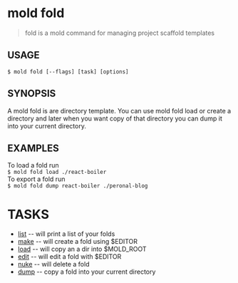 mold fold
===

> fold is a mold command for managing project scaffold templates

## USAGE
`$ mold fold [--flags] [task] [options]`

## SYNOPSIS  
A mold fold is are directory template. You can use mold fold load or create a directory and later when you want copy of that directory you can dump it into your current directory.

## EXAMPLES
To load a fold run   
<span />`$ mold fold load ./react-boiler`  
To export a fold run   
<span />`$ mold fold dump react-boiler ./peronal-blog`  

# TASKS
* [list](fold_list_help.md) -- will print a list of your folds
* [make](fold_make_help.md) -- will create a fold using $EDITOR
* [load](fold_load_help.md) -- will copy an a dir into $MOLD_ROOT
* [edit](fold_edit_help.md) -- will edit a fold with $EDITOR
* [nuke](fold_nuke_help.md) -- will delete a fold
* [dump](fold_dump_help.md) -- copy a fold into your current directory
